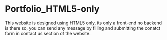 # Portfolio_HTML5-only

This website is designed using HTML5 only, its only a front-end no backend is there so, you can send any message by filling 
and submitting the conatct form in contact us section of the website.
